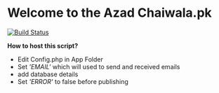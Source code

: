 # Welcome to the Azad Chaiwala.pk

[![Build Status](https://azadchaiwala.pk/assets/img/institute-logo-black.jpg)](https://azadchaiwala.pk/)

**How to host this script?**

- Edit Config.php in App Folder
- Set _'EMAIL'_ which will used to send and received emails
- add database details
- Set _'ERROR'_ to false before publishing